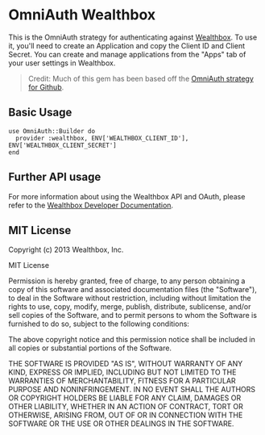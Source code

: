# OmniAuth Wealthbox

This is the OmniAuth strategy for authenticating against [Wealthbox][]. To
use it, you'll need to create an Application and copy the Client ID and Client
Secret. You can create and manage applications from the "Apps" tab of your user
settings in Wealthbox.

> Credit: Much of this gem has been based off the [OmniAuth strategy for
  Github][omniauth-github].

## Basic Usage

    use OmniAuth::Builder do
      provider :wealthbox, ENV['WEALTHBOX_CLIENT_ID'], ENV['WEALTHBOX_CLIENT_SECRET']
    end

## Further API usage

For more information about using the Wealthbox API and OAuth, please refer to the
[Wealthbox Developer Documentation][].

## MIT License

Copyright (c) 2013 Wealthbox, Inc.

MIT License

Permission is hereby granted, free of charge, to any person obtaining
a copy of this software and associated documentation files (the
"Software"), to deal in the Software without restriction, including
without limitation the rights to use, copy, modify, merge, publish,
distribute, sublicense, and/or sell copies of the Software, and to
permit persons to whom the Software is furnished to do so, subject to
the following conditions:

The above copyright notice and this permission notice shall be
included in all copies or substantial portions of the Software.

THE SOFTWARE IS PROVIDED "AS IS", WITHOUT WARRANTY OF ANY KIND,
EXPRESS OR IMPLIED, INCLUDING BUT NOT LIMITED TO THE WARRANTIES OF
MERCHANTABILITY, FITNESS FOR A PARTICULAR PURPOSE AND
NONINFRINGEMENT. IN NO EVENT SHALL THE AUTHORS OR COPYRIGHT HOLDERS BE
LIABLE FOR ANY CLAIM, DAMAGES OR OTHER LIABILITY, WHETHER IN AN ACTION
OF CONTRACT, TORT OR OTHERWISE, ARISING FROM, OUT OF OR IN CONNECTION
WITH THE SOFTWARE OR THE USE OR OTHER DEALINGS IN THE SOFTWARE.

[Wealthbox]: https://wealthbox.com/
[Wealthbox Developer Documentation]: https://www.wealthbox.com/api/
[omniauth-github]: https://github.com/intridea/omniauth-github
